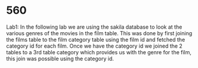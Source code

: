 # 560
Lab1: In the following lab we are using the sakila database to look at the various genres of the movies in the film table. This was done by first joining the films table to the film category table using the film id and fetched the category id for each film. Once we have the category id we joined the 2 tables to a 3rd table category which provides us with the genre for the film, this join was possible using the category id. 
